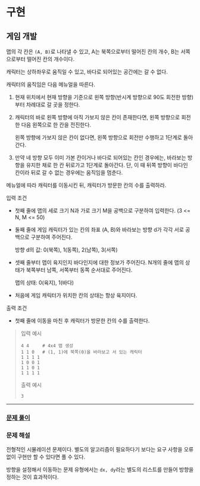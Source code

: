 # 구현

## 게임 개발

맵의 각 칸은 `(A, B)`로 나타낼 수 있고,
A는 북쪽으로부터 떨어진 칸의 개수, B는 서쪽으로부터 떨어진 칸의 개수이다.

캐릭터는 상하좌우로 움직일 수 있고, 바다로 되어있는 공간에는 갈 수 없다.

캐릭터의 움직임은 다음 메뉴얼을 따른다.

1.  현재 위치에서 현재 방향을 기준으로
    왼쪽 방향(반시계 방향으로 90도 회전한 방향)부터 차례대로 갈 곳을 정한다.

2.  캐릭터의 바로 왼쪽 방향에 아직 가보지 않은 칸이 존재한다면,
    왼쪽 방향으로 회전한 다음 왼쪽으로 한 칸을 전진한다.

    왼쪽 방향에 가보지 않은 칸이 없다면,
    왼쪽 방향으로 회전만 수행하고 1단계로 돌아간다.

3.  만약 네 방향 모두 이미 가본 칸이거나 바다로 되어있는 칸인 경우에는,
    바라보는 방향을 유지한 채로 한 칸 뒤로가고 1단계로 돌아간다.
        단, 이 때 뒤쪽 방향이 바다인 칸이라 뒤로 갈 수 없는 경우에는 움직임을 멈춘다.

메뉴얼에 따라 캐릭터를 이동시킨 뒤, 캐릭터가 방문한 칸의 수를 출력하라.

입력 조건

- 첫째 줄에 맵의 세로 크기 N과 가로 크기 M을 공백으로 구분하여 입력한다. (3 <= N, M <= 50)

- 둘째 줄에 게임 캐릭터가 있는 칸의 좌표 (A, B)와 바라보는 방향 d가 각각 서로 공백으로 구분하여 주어진다.

  방향 d의 값: 0(북쪽), 1(동쪽), 2(남쪽), 3(서쪽)

- 셋째 줄부터 맵이 육지인지 바다인지에 대한 정보가 주어진다.
  N개의 줄에 맵의 상태가 북쪽부터 남쪽, 서쪽부터 동쪽 순서대로 주어진다.

  맵의 상태: 0(육지), 1(바다)

- 처음에 게임 캐릭터가 위치한 칸의 상태는 항상 육지이다.

출력 조건

- 첫째 줄에 이동을 마친 후 캐릭터가 방문한 칸의 수를 출력한다.

> 입력 예시
>
> ```
> 4 4     # 4x4 맵 생성
> 1 1 0   # (1, 1)에 북쪽(0)을 바라보고 서 있는 캐릭터
> 1 1 1 1
> 1 0 0 1
> 1 1 0 1
> 1 1 1 1
> ```
>
> 출력 예시
>
> `3`

---

### [문제 풀이](./3-2.py)

### 문제 해설

전형적인 시뮬레이션 문제이다. 별도의 알고리즘이 필요하다기 보다는
요구 사항을 오류 없이 구현만 할 수 있다면 풀 수 있다.

방향을 설정해서 이동하는 문제 유형에서는 `dx, dy`라는 별도의 리스트를 만들어 방향을 정하는 것이 효과적이다.
